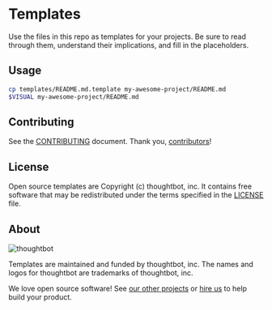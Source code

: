 # Templates

Use the files in this repo as templates for your projects. Be sure to read
through them, understand their implications, and fill in the placeholders.

## Usage

```sh
cp templates/README.md.template my-awesome-project/README.md
$VISUAL my-awesome-project/README.md
```

## Contributing

See the [CONTRIBUTING] document.
Thank you, [contributors]!

  [CONTRIBUTING]: CONTRIBUTING.md
  [contributors]: https://github.com/thoughtbot/templates/graphs/contributors

## License

Open source templates are Copyright (c) thoughtbot, inc.
It contains free software that may be redistributed
under the terms specified in the [LICENSE] file.

[LICENSE]: /LICENSE

## About

![thoughtbot](https://thoughtbot.com/thoughtbot-logo-for-readmes.svg)

Templates are maintained and funded by thoughtbot, inc.
The names and logos for thoughtbot are trademarks of thoughtbot, inc.

We love open source software!
See [our other projects][community]
or [hire us][hire] to help build your product.

  [community]: https://thoughtbot.com/community?utm_source=github
  [hire]: https://thoughtbot.com/hire-us?utm_source=github
